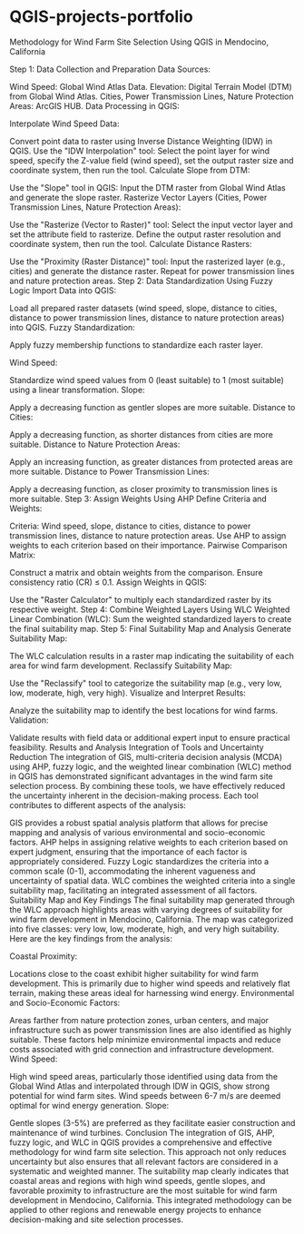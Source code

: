 # QGIS-projects-portfolio

Methodology for Wind Farm Site Selection Using QGIS in Mendocino, California

Step 1: Data Collection and Preparation
Data Sources:

Wind Speed: Global Wind Atlas Data.
Elevation: Digital Terrain Model (DTM) from Global Wind Atlas.
Cities, Power Transmission Lines, Nature Protection Areas: ArcGIS HUB.
Data Processing in QGIS:

Interpolate Wind Speed Data:

Convert point data to raster using Inverse Distance Weighting (IDW) in QGIS.
Use the "IDW Interpolation" tool: Select the point layer for wind speed, specify the Z-value field (wind speed), set the output raster size and coordinate system, then run the tool.
Calculate Slope from DTM:

Use the "Slope" tool in QGIS: Input the DTM raster from Global Wind Atlas and generate the slope raster.
Rasterize Vector Layers (Cities, Power Transmission Lines, Nature Protection Areas):

Use the "Rasterize (Vector to Raster)" tool: Select the input vector layer and set the attribute field to rasterize. Define the output raster resolution and coordinate system, then run the tool.
Calculate Distance Rasters:

Use the "Proximity (Raster Distance)" tool: Input the rasterized layer (e.g., cities) and generate the distance raster. Repeat for power transmission lines and nature protection areas.
Step 2: Data Standardization Using Fuzzy Logic
Import Data into QGIS:

Load all prepared raster datasets (wind speed, slope, distance to cities, distance to power transmission lines, distance to nature protection areas) into QGIS.
Fuzzy Standardization:

Apply fuzzy membership functions to standardize each raster layer.

Wind Speed:

Standardize wind speed values from 0 (least suitable) to 1 (most suitable) using a linear transformation.
Slope:

Apply a decreasing function as gentler slopes are more suitable.
Distance to Cities:

Apply a decreasing function, as shorter distances from cities are more suitable.
Distance to Nature Protection Areas:

Apply an increasing function, as greater distances from protected areas are more suitable.
Distance to Power Transmission Lines:

Apply a decreasing function, as closer proximity to transmission lines is more suitable.
Step 3: Assign Weights Using AHP
Define Criteria and Weights:

Criteria: Wind speed, slope, distance to cities, distance to power transmission lines, distance to nature protection areas.
Use AHP to assign weights to each criterion based on their importance.
Pairwise Comparison Matrix:

Construct a matrix and obtain weights from the comparison.
Ensure consistency ratio (CR) ≤ 0.1.
Assign Weights in QGIS:

Use the "Raster Calculator" to multiply each standardized raster by its respective weight.
Step 4: Combine Weighted Layers Using WLC
Weighted Linear Combination (WLC):
Sum the weighted standardized layers to create the final suitability map.
Step 5: Final Suitability Map and Analysis
Generate Suitability Map:

The WLC calculation results in a raster map indicating the suitability of each area for wind farm development.
Reclassify Suitability Map:

Use the "Reclassify" tool to categorize the suitability map (e.g., very low, low, moderate, high, very high).
Visualize and Interpret Results:

Analyze the suitability map to identify the best locations for wind farms.
Validation:

Validate results with field data or additional expert input to ensure practical feasibility.
Results and Analysis
Integration of Tools and Uncertainty Reduction
The integration of GIS, multi-criteria decision analysis (MCDA) using AHP, fuzzy logic, and the weighted linear combination (WLC) method in QGIS has demonstrated significant advantages in the wind farm site selection process. By combining these tools, we have effectively reduced the uncertainty inherent in the decision-making process. Each tool contributes to different aspects of the analysis:

GIS provides a robust spatial analysis platform that allows for precise mapping and analysis of various environmental and socio-economic factors.
AHP helps in assigning relative weights to each criterion based on expert judgment, ensuring that the importance of each factor is appropriately considered.
Fuzzy Logic standardizes the criteria into a common scale (0-1), accommodating the inherent vagueness and uncertainty of spatial data.
WLC combines the weighted criteria into a single suitability map, facilitating an integrated assessment of all factors.
Suitability Map and Key Findings
The final suitability map generated through the WLC approach highlights areas with varying degrees of suitability for wind farm development in Mendocino, California. The map was categorized into five classes: very low, low, moderate, high, and very high suitability. Here are the key findings from the analysis:

Coastal Proximity:

Locations close to the coast exhibit higher suitability for wind farm development. This is primarily due to higher wind speeds and relatively flat terrain, making these areas ideal for harnessing wind energy.
Environmental and Socio-Economic Factors:

Areas farther from nature protection zones, urban centers, and major infrastructure such as power transmission lines are also identified as highly suitable. These factors help minimize environmental impacts and reduce costs associated with grid connection and infrastructure development.
Wind Speed:

High wind speed areas, particularly those identified using data from the Global Wind Atlas and interpolated through IDW in QGIS, show strong potential for wind farm sites. Wind speeds between 6-7 m/s are deemed optimal for wind energy generation.
Slope:

Gentle slopes (3-5%) are preferred as they facilitate easier construction and maintenance of wind turbines.
Conclusion
The integration of GIS, AHP, fuzzy logic, and WLC in QGIS provides a comprehensive and effective methodology for wind farm site selection. This approach not only reduces uncertainty but also ensures that all relevant factors are considered in a systematic and weighted manner. The suitability map clearly indicates that coastal areas and regions with high wind speeds, gentle slopes, and favorable proximity to infrastructure are the most suitable for wind farm development in Mendocino, California. This integrated methodology can be applied to other regions and renewable energy projects to enhance decision-making and site selection processes.






